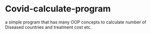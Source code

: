 # Covid-calculate-program
a simple program that has many OOP concepts to calculate number of Diseased countries and treatment cost etc.  
